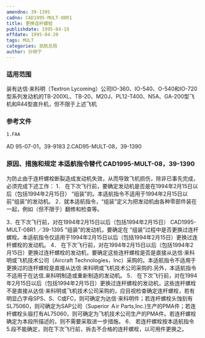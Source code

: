 ```yaml
---
amendno: 39-1395
cadno: CAD1995-MULT-08R1
title: 更换连杆螺栓
publishdate: 1995-04-19
effdate: 1995-04-20
tags: MULT
categories: 民航总局
author: 孙晓宁
---
```


### 适用范围 
装有达信·来科明（Textron Lycoming）公司IO-360、IO-540、O-540和IO-720型系列发动机的TB-200XL、TB-20、M20J、PL12-T400、N5A、GA-200型飞机和R44型直升机，但不限于上述飞机

<!--more-->
### 参考文件
    1.FAA 
AD 95-07-01，39-9183 
    2.CAD95-MULT-08，39-1390 

### 原因、措施和规定 本适航指令替代 CAD1995-MULT-08，39-1390 
为防止由于连杆螺栓断裂造成发动机失效，从而导致飞机损伤，除非已事先完成，必须完成下述工作： 
1．
在下次飞行前，要确定发动机是否是在1994年2月15日以后（包括1994年2月15日） “组装”的。本适航指令不适用于1994年2月15日以前“组装”的发动机。 
  2．就本适航指令，“组装”定义为把发动机由各种零部件装在一起，例如（但不限于）翻修和检查等。 

3．在下次飞行前，对在1994年2月15日以后（包括1994年2月15日）
       CAD1995-MULT-08R1   ／39-1395 
“组装”的发动机，要确定在 “组装”过程中是否更换过连杆螺栓。本适航指令仅适用于1994年2月15日以后（包括1994年2月15日）更换过连杆螺栓的发动机。 
4．
在下次飞行前，对在1994年2月15日以后（包括1994年2月15日）更换过连杆螺栓的发动机，要确定这些连杆螺栓是否是直接从达信·来科明或飞机技术公司（Aircraft Technologies，Inc）采购的。本适航指令不适用于更换过的连杆螺栓是直接从达信·来科明或飞机技术公司采购的.另外，本适航指令不适用于在达信.来科明制造或重新制造的发动机。 
5．
在下次飞行前，对在1994年2月15日以后（包括1994年2月15日）更换过连杆螺栓的发动机，这些连杆螺栓不是直接从达信·来科明或飞机技术公司采购的，应目视检查确定连杆螺栓，若有明显凸字母SPS、S、C或FC，则可确定为达信·来科明件；若连杆螺栓头蚀刻有SL75060，则可确定为SAP公司（Superior Ａir Parts,Inc.)生产的PMA件；若连杆螺栓头锻打有AL75060，则可确定为飞机技术公司生产的PMA件。若连杆螺栓确定为本段所描述的，则不需要采取进一步措施。 
6．
若连杆螺栓按本适航指令5.段不能确定，则在下次飞行前，拆去不合格的连杆螺栓，以可用件更换之。

